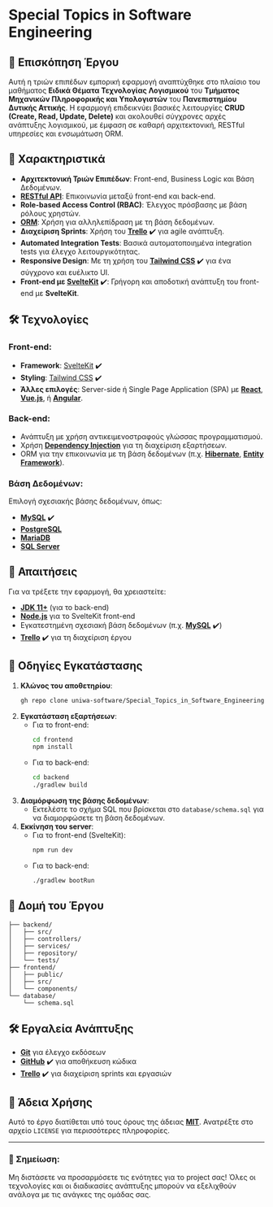 # Special Topics in Software Engineering

## 📝 Επισκόπηση Έργου

Αυτή η τριών επιπέδων εμπορική εφαρμογή αναπτύχθηκε στο πλαίσιο του μαθήματος **Ειδικά Θέματα Τεχνολογίας Λογισμικού** του **Τμήματος Μηχανικών Πληροφορικής και Υπολογιστών** του **Πανεπιστημίου Δυτικής Αττικής**. Η εφαρμογή επιδεικνύει βασικές λειτουργίες **CRUD (Create, Read, Update, Delete)** και ακολουθεί σύγχρονες αρχές ανάπτυξης λογισμικού, με έμφαση σε καθαρή αρχιτεκτονική, RESTful υπηρεσίες και ενσωμάτωση ORM.

## 🚀 Χαρακτηριστικά
- **Αρχιτεκτονική Τριών Επιπέδων**: Front-end, Business Logic και Βάση Δεδομένων.
- **[RESTful API](https://restfulapi.net/)**: Επικοινωνία μεταξύ front-end και back-end.
- **Role-based Access Control (RBAC)**: Έλεγχος πρόσβασης με βάση ρόλους χρηστών.
- **[ORM](https://en.wikipedia.org/wiki/Object-relational_mapping)**: Χρήση για αλληλεπίδραση με τη βάση δεδομένων.
- **Διαχείριση Sprints**: Χρήση του **[Trello](https://trello.com/)** ✔️ για agile ανάπτυξη.
- **Automated Integration Tests**: Βασικά αυτοματοποιημένα integration tests για έλεγχο λειτουργικότητας.
- **Responsive Design**: Με τη χρήση του **[Tailwind CSS](https://tailwindcss.com/)** ✔️ για ένα σύγχρονο και ευέλικτο UI.
- **Front-end με [SvelteKit](https://kit.svelte.dev/)** ✔️: Γρήγορη και αποδοτική ανάπτυξη του front-end με **SvelteKit**.

## 🛠️ Τεχνολογίες

### Front-end:
- **Framework**: [SvelteKit](https://kit.svelte.dev/) ✔️
- **Styling**: [Tailwind CSS](https://tailwindcss.com/) ✔️
- **Άλλες επιλογές**: Server-side ή Single Page Application (SPA) με **[React](https://reactjs.org/)**, **[Vue.js](https://vuejs.org/)**, ή **[Angular](https://angular.io/)**.

### Back-end:
- Ανάπτυξη με χρήση αντικειμενοστραφούς γλώσσας προγραμματισμού.
- Χρήση **[Dependency Injection](https://en.wikipedia.org/wiki/Dependency_injection)** για τη διαχείριση εξαρτήσεων.
- ORM για την επικοινωνία με τη βάση δεδομένων (π.χ. **[Hibernate](https://hibernate.org/)**, **[Entity Framework](https://learn.microsoft.com/en-us/ef/)**).

### Βάση Δεδομένων:
Επιλογή σχεσιακής βάσης δεδομένων, όπως:
- **[MySQL](https://www.mysql.com/)** ✔️
- **[PostgreSQL](https://www.postgresql.org/)**
- **[MariaDB](https://mariadb.org/)**
- **[SQL Server](https://www.microsoft.com/en-us/sql-server)**

## 🔧 Απαιτήσεις

Για να τρέξετε την εφαρμογή, θα χρειαστείτε:
- **[JDK 11+](https://openjdk.org/projects/jdk/11/)** (για το back-end)
- **[Node.js](https://nodejs.org/)** για το SvelteKit front-end
- Εγκατεστημένη σχεσιακή βάση δεδομένων (π.χ. **[MySQL](https://www.mysql.com/)** ✔️)
- **[Trello](https://trello.com/)** ✔️ για τη διαχείριση έργου

## 🚀 Οδηγίες Εγκατάστασης

1. **Κλώνος του αποθετηρίου**:
    ```bash
    gh repo clone uniwa-software/Special_Topics_in_Software_Engineering
    ```
2. **Εγκατάσταση εξαρτήσεων**:
    - Για το front-end:
      ```bash
      cd frontend
      npm install
      ```
    - Για το back-end:
      ```bash
      cd backend
      ./gradlew build
      ```
3. **Διαμόρφωση της βάσης δεδομένων**:
   - Εκτελέστε το σχήμα SQL που βρίσκεται στο `database/schema.sql` για να διαμορφώσετε τη βάση δεδομένων.
4. **Εκκίνηση του server**:
    - Για το front-end (SvelteKit):
      ```bash
      npm run dev
      ```
    - Για το back-end:
      ```bash
      ./gradlew bootRun
      ```

## 📂 Δομή του Έργου

```
├── backend/
│   ├── src/
│   ├── controllers/
│   ├── services/
│   ├── repository/
│   └── tests/
├── frontend/
│   ├── public/
│   ├── src/
│   └── components/
└── database/
    └── schema.sql
```

## 🛠️ Εργαλεία Ανάπτυξης
- **[Git](https://git-scm.com/)** για έλεγχο εκδόσεων
- **[GitHub](https://github.com/)** ✔️ για αποθήκευση κώδικα
- **[Trello](https://trello.com/)** ✔️ για διαχείριση sprints και εργασιών

## 📝 Άδεια Χρήσης
Αυτό το έργο διατίθεται υπό τους όρους της άδειας **[MIT](https://opensource.org/licenses/MIT)**. Ανατρέξτε στο αρχείο `LICENSE` για περισσότερες πληροφορίες.

---

### 📌 Σημείωση:
Μη διστάσετε να προσαρμόσετε τις ενότητες για το project σας! Όλες οι τεχνολογίες και οι διαδικασίες ανάπτυξης μπορούν να εξελιχθούν ανάλογα με τις ανάγκες της ομάδας σας.
